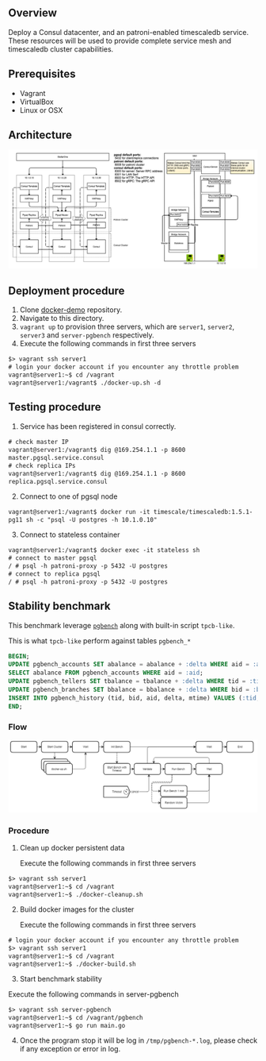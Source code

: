 ## Overview

Deploy a Consul datacenter, and an patroni-enabled timescaledb service. These resources will be used to provide complete service mesh and timescaledb cluster capabilities.

## Prerequisites

- Vagrant
- VirtualBox
- Linux or OSX

## Architecture

![](images/pgsql-cluster.png)

## Deployment procedure

1. Clone [docker-demo](https://github.com/jonascheng/docker-demo) repository.
2. Navigate to this directory.
3. `vagrant up` to provision three servers, which are `server1`, `server2`, `server3` and `server-pgbench` respectively.
4. Execute the following commands in first three servers

```console
$> vagrant ssh server1
# login your docker account if you encounter any throttle problem
vagrant@server1:~$ cd /vagrant
vagrant@server1:/vagrant$ ./docker-up.sh -d
```

## Testing procedure

1. Service has been registered in consul correctly.

```console
# check master IP
vagrant@server1:/vagrant$ dig @169.254.1.1 -p 8600 master.pgsql.service.consul
# check replica IPs
vagrant@server1:/vagrant$ dig @169.254.1.1 -p 8600 replica.pgsql.service.consul
```

2. Connect to one of pgsql node

```console
vagrant@server1:/vagrant$ docker run -it timescale/timescaledb:1.5.1-pg11 sh -c "psql -U postgres -h 10.1.0.10"
```

3. Connect to stateless container

```console
vagrant@server1:/vagrant$ docker exec -it stateless sh
# connect to master pgsql
/ # psql -h patroni-proxy -p 5432 -U postgres
# connect to replica pgsql
/ # psql -h patroni-proxy -p 5432 -U postgres
```

## Stability benchmark

This benchmark leverage [`pgbench`](https://docs.postgresql.tw/reference/client-applications/pgbench) along with built-in script `tpcb-like`.

This is what `tpcb-like` perform against tables `pgbench_*`

```sql
BEGIN;
UPDATE pgbench_accounts SET abalance = abalance + :delta WHERE aid = :aid;
SELECT abalance FROM pgbench_accounts WHERE aid = :aid;
UPDATE pgbench_tellers SET tbalance = tbalance + :delta WHERE tid = :tid;
UPDATE pgbench_branches SET bbalance = bbalance + :delta WHERE bid = :bid;
INSERT INTO pgbench_history (tid, bid, aid, delta, mtime) VALUES (:tid, :bid, :aid, :delta, CURRENT_TIMESTAMP);
END;
```

### Flow

![](images/pgsql-stability-benchmark.png)

### Procedure

1. Clean up docker persistent data

   Execute the following commands in first three servers

```console
$> vagrant ssh server1
vagrant@server1:~$ cd /vagrant
vagrant@server1:~$ ./docker-cleanup.sh
```

2. Build docker images for the cluster

   Execute the following commands in first three servers

```console
# login your docker account if you encounter any throttle problem
$> vagrant ssh server1
vagrant@server1:~$ cd /vagrant
vagrant@server1:~$ ./docker-build.sh
```

3. Start benchmark stability

  Execute the following commands in server-pgbench

```console
$> vagrant ssh server-pgbench
vagrant@server1:~$ cd /vagrant/pgbench
vagrant@server1:~$ go run main.go
```

4. Once the program stop it will be log in `/tmp/pgbench-*.log`, please check if any exception or error in log.
